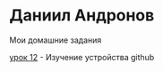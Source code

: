 # Даниил Андронов
Мои домашние задания

[урок 12](https://danandro.github.io/lesson_12/ "") - Изучение устройства github
